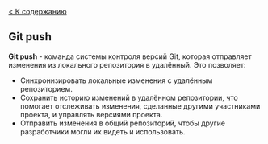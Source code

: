 [< К содержанию](./readme.md)

## Git push

**Git push** - команда системы контроля версий Git, которая отправляет изменения из локального репозитория в удалённый. Это позволяет:

- Синхронизировать локальные изменения с удалённым репозиторием. 
- Сохранить историю изменений в удалённом репозитории, что помогает отслеживать изменения, сделанные другими участниками проекта, и управлять версиями проекта.
- Отправить изменения в общий репозиторий, чтобы другие разработчики могли их видеть и использовать.